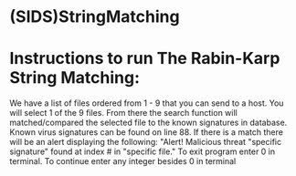 # (SIDS)StringMatching

# Instructions to run The Rabin-Karp String Matching:

We have a list of files ordered from 1 - 9 that you can send to a host.
You will select 1 of the 9 files. From there the search function will
matched/compared the selected file to the known signatures in database. 
Known virus signatures can be found on line 88. If there is a match there will be an alert 
displaying the following: "Alert! Malicious threat "specific signature" found at index # in "specific file."
To exit program enter 0 in terminal. To continue enter any integer besides 0 in terminal
